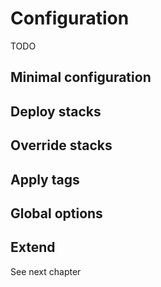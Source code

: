 # Configuration

TODO

## Minimal configuration

## Deploy stacks

## Override stacks

## Apply tags

## Global options


## Extend

See next chapter
